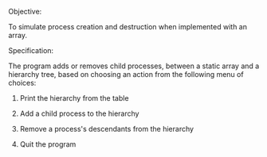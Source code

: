 Objective:

To simulate process creation and destruction when implemented with an array.

 

Specification:

The program adds or removes child processes, between a static array and a hierarchy tree, based on choosing an action from the following menu of choices:

1) Print the hierarchy from the table

2) Add a child process to the hierarchy

3) Remove a process's descendants from the hierarchy

4) Quit the program
